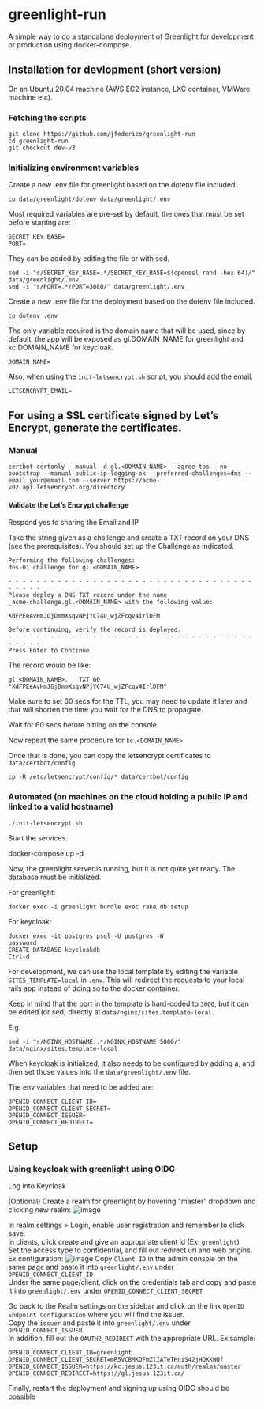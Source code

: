 # greenlight-run
A simple way to do a standalone deployment of Greenlight for development or production using docker-compose.

## Installation for devlopment (short version)

On an Ubuntu 20.04 machine (AWS EC2 instance, LXC container, VMWare machine etc).

### Fetching the scripts

```
git clone https://github.com/jfederico/greenlight-run
cd greenlight-run
git checkout dev-v3
```

### Initializing environment variables
Create a new .env file for greenlight based on the dotenv file included.

```
cp data/greenlight/dotenv data/greenlight/.env
```

Most required variables are pre-set by default, the ones that must be set before starting are:

```
SECRET_KEY_BASE=
PORT=
```

They can be added by editing the file or with sed.

```
sed -i "s/SECRET_KEY_BASE=.*/SECRET_KEY_BASE=$(openssl rand -hex 64)/" data/greenlight/.env
sed -i "s/PORT=.*/PORT=3080/" data/greenlight/.env
```

Create a new .env file for the deployment based on the dotenv file included.

```
cp dotenv .env
```

The only variable required is the domain name that will be used, since by default, the app will be exposed as gl.DOMAIN_NAME for greenlight and kc.DOMAIN_NAME for keycloak.
```
DOMAIN_NAME=
```

Also, when using the `init-letsencrypt.sh` script, you should add the email.

```
LETSENCRYPT_EMAIL=
```

## For using a SSL certificate signed by Let’s Encrypt, generate the certificates.

### Manual

```
certbot certonly --manual -d gl.<DOMAIN_NAME> --agree-tos --no-bootstrap --manual-public-ip-logging-ok --preferred-challenges=dns --email your@email.com --server https://acme-v02.api.letsencrypt.org/directory
```

#### Validate the Let’s Encrypt challenge

Respond yes to sharing the Email and IP

Take the string given as a challenge and create a TXT record on your DNS (see the prerequisites). You should set up the Challenge as indicated.

```
Performing the following challenges:
dns-01 challenge for gl.<DOMAIN_NAME>

- - - - - - - - - - - - - - - - - - - - - - - - - - - - - - - - - - - - - - - -
Please deploy a DNS TXT record under the name
_acme-challenge.gl.<DOMAIN_NAME> with the following value:

XdFPEeAvHmJGjDmmXsqvNPjYC74U_wjZFcqv4IrlDFM

Before continuing, verify the record is deployed.
- - - - - - - - - - - - - - - - - - - - - - - - - - - - - - - - - - - - - - - -
Press Enter to Continue
```

The record would be like:

```
gl.<DOMAIN_NAME>.	TXT	60	"XdFPEeAvHmJGjDmmXsqvNPjYC74U_wjZFcqv4IrlDFM"
```

Make sure to set 60 secs for the TTL, you may need to update it later and that will shorten the time you wait for the DNS to propagate.

Wait for 60 secs before hitting <Enter> on the console.

Now repeat the same procedure for `kc.<DOMAIN_NAME>`

Once that is done, you can copy the letsencrypt certificates to `data/certbot/config`

```
cp -R /etc/letsencrypt/config/* data/certbot/config
```

### Automated (on machines on the cloud holding a public IP and linked to a valid hostname)
```
./init-letsencrypt.sh
```

Start the services.

docker-compose up -d

Now, the greenlight server is running, but it is not quite yet ready. The database must be initialized.

For greenlight:
```
docker exec -i greenlight bundle exec rake db:setup
```

For keycloak:
```
docker exec -it postgres psql -U postgres -W
password
CREATE DATABASE keycloakdb
Ctrl-d
```

For development, we can use the local template by editing the variable `SITES_TEMPLATE=local` in `.env`. This will redirect the requests to your local rails app instead of doing so to the docker container.

Keep in mind that the port in the template is hard-coded to `3000`, but it can be edited (or sed)  directly at `data/nginx/sites.template-local`.

E.g.
```
sed -i "s/NGINX_HOSTNAME:.*/NGINX_HOSTNAME:5000/" data/nginx/sites.template-local
```

When keycloak is initialized, it also needs to be configured by adding a, and then set those values into the `data/greenlight/.env` file.

The env variables that need to be added are:
```
OPENID_CONNECT_CLIENT_ID=
OPENID_CONNECT_CLIENT_SECRET=
OPENID_CONNECT_ISSUER=
OPENID_CONNECT_REDIRECT=
```

## Setup
### Using keycloak with greenlight using OIDC

Log into Keycloak

(Optional) Create a realm for greenlight by hovering "master" dropdown and clicking new realm:
![image](https://user-images.githubusercontent.com/21375588/119866764-29a1e580-beeb-11eb-8a18-39370c39a5fb.png)

In realm settings > Login, enable user registration and remember to click save.\
In clients, click create and give an appropriate client id (Ex: `greenlight`)\
Set the access type to confidential, and fill out redirect url and web origins.
Ex configuration:
![image](https://user-images.githubusercontent.com/21375588/119872156-2873b700-bef1-11eb-91f5-d1bc291a0466.png)
Copy `Client ID` in the admin console on the same page and paste it into `greenlight/.env` under `OPENID_CONNECT_CLIENT_ID`\
Under the same page/client, click on the credentials tab and copy and paste it into `greenlight/.env` under `OPENID_CONNECT_CLIENT_SECRET`

Go back to the Realm settings on the sidebar and click on the link `OpenID Endpoint Configuration` where you will find the issuer.\
Copy the `issuer` and paste it into `greenlight/.env` under `OPENID_CONNECT_ISSUER`\
In addition, fill out the `OAUTH2_REDIRECT` with the appropriate URL.
Ex sample:
```
OPENID_CONNECT_CLIENT_ID=greenlight
OPENID_CONNECT_CLIENT_SECRET=mR5VCBMKQFmZlIATeTHniS42jHOKKWQf
OPENID_CONNECT_ISSUER=https://kc.jesus.123it.ca/auth/realms/master
OPENID_CONNECT_REDIRECT=https://gl.jesus.123it.ca/
```

Finally, restart the deployment and signing up using OIDC should be possible
